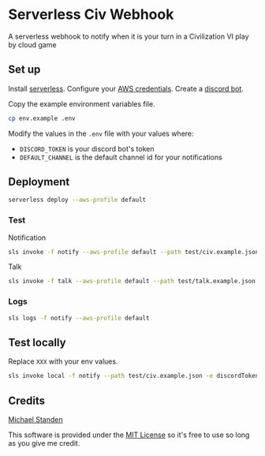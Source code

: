 # Serverless Civ Webhook

A serverless webhook to notify when it is your turn in a Civilization VI play by cloud game

## Set up

Install [serverless](https://serverless.com/framework/docs/providers/aws/guide/installation/).
Configure your [AWS credentials](https://serverless.com/framework/docs/providers/aws/guide/credentials/).
Create a [discord bot](https://discordjs.guide/preparations/setting-up-a-bot-application.html##creating-your-bot).

Copy the example environment variables file.

```sh
cp env.example .env
```

Modify the values in the `.env` file with your values where:
* `DISCORD_TOKEN` is your discord bot's token
* `DEFAULT_CHANNEL` is the default channel id for your notifications

## Deployment

```sh
serverless deploy --aws-profile default
```

### Test

Notification

```sh
sls invoke -f notify --aws-profile default --path test/civ.example.json
```

Talk


```sh
sls invoke -f talk --aws-profile default --path test/talk.example.json
```

### Logs

```sh
sls logs -f notify --aws-profile default
```

## Test locally

Replace `XXX` with your env values.

```sh
sls invoke local -f notify --path test/civ.example.json -e discordToken=XXX -e defaultChannel=XXX
```

## Credits

[Michael Standen](https://michael.standen.link)

This software is provided under the [MIT License](https://tldrlegal.com/license/mit-license) so it's free to use so long as you give me credit.